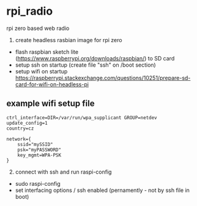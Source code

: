 # rpi_radio
rpi zero based web radio

1) create headless rasbian image for rpi zero
  - flash raspbian sketch lite (https://www.raspberrypi.org/downloads/raspbian/) to SD card
  - setup ssh on startup (create file "ssh" on /boot section)
  - setup wifi on startup https://raspberrypi.stackexchange.com/questions/10251/prepare-sd-card-for-wifi-on-headless-pi
  
## example wifi setup file

    ctrl_interface=DIR=/var/run/wpa_supplicant GROUP=netdev
    update_config=1
    country=cz
    
    network={
        ssid="mySSID"
        psk="myPASSWORD"
        key_mgmt=WPA-PSK
    }
    
2) connect with ssh and run raspi-config
  - sudo raspi-config
  - set interfacing options / ssh enabled (pernamently - not by ssh file in boot)
  
